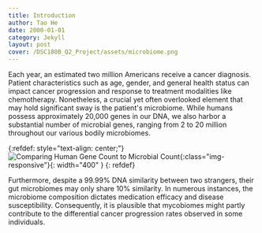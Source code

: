 ```yaml
---
title: Introduction
author: Tao He
date: 2000-01-01
category: Jekyll
layout: post
cover: /DSC180B_Q2_Project/assets/microbiome.png
---
```


Each year, an estimated two million Americans receive a cancer diagnosis. Patient characteristics such as age, gender, and general health status can impact cancer progression and response to treatment modalities like chemotherapy. Nonetheless, a crucial yet often overlooked element that may hold significant sway is the patient's microbiome. While humans possess approximately 20,000 genes in our DNA, we also harbor a substantial number of microbial genes, ranging from 2 to 20 million throughout our various bodily microbiomes. 

{:refdef: style="text-align: center;"}
![Comparing Human Gene Count to Microbial Count](/DSC180B_Q2_Project/assets/human-vs-microbes.png){:class="img-responsive"}{: width="400" }
{: refdef}

Furthermore, despite a 99.99% DNA similarity between two strangers, their gut microbiomes may only share 10% similarity. In numerous instances, the microbiome composition dictates medication efficacy and disease susceptibility. Consequently, it is plausible that mycobiomes might partly contribute to the differential cancer progression rates observed in some individuals.
